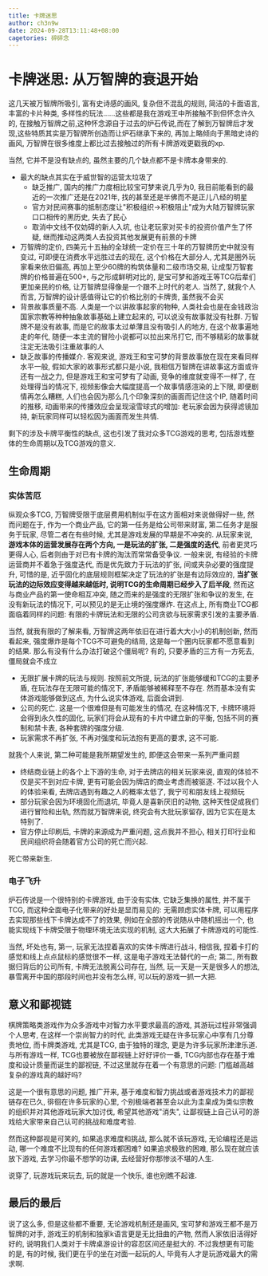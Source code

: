 ```yaml
---
title: 卡牌迷思
author: ch3n9w
date: 2024-09-28T13:11:48+08:00
cagetories: 碎碎念
---
```


# 卡牌迷思: 从万智牌的衰退开始

这几天被万智牌所吸引, 富有史诗感的画风, 复杂但不混乱的规则, 简洁的卡面语言, 丰富的卡片种类, 多样性的玩法......这些都是我在游戏王中所接触不到但怀念许久的, 在接触万智牌之前,这种怀念源自于过去的炉石传说,而在了解到万智牌后才发现,这些特质其实是万智牌所创造而让炉石继承下来的, 再加上略倾向于黑暗史诗的画风, 万智牌在很多维度上都比过去接触过的所有卡牌游戏更戳我的xp.

当然, 它并不是没有缺点的, 虽然主要的几个缺点都不是卡牌本身带来的.

- 最大的缺点其实在于威世智的运营太垃圾了
	- 缺乏推广, 国内的推广力度相比较宝可梦来说几乎为0, 我目前能看到的最近的一次推广还是在2021年, 找的甚至还是半佛而不是正儿八经的明星
	- 官方对民间赛事的抵制态度让"积极组织->积极阻止"成为大陆万智牌玩家口口相传的黑历史, 失去了民心 
	- 取消中文线不仅妨碍的新人入坑, 也让老玩家对买卡的投资价值产生了怀疑, 继而推动这两类人去投资其他发展更有前景的卡牌
- 万智牌的定价, 四美元十五抽的全球统一定价在三十年的万智牌历史中就没有变过, 可即便在消费水平远胜过去的现在, 这个价格在大部分人, 尤其是圈外玩家看来依旧偏高, 再加上至少60牌的构筑体量和二级市场交易, 让成型万智套牌的价格普遍在500+, 与之形成鲜明对比的, 是宝可梦和游戏王等TCG后辈们更加亲民的价格, 让万智牌显得像是一个跟不上时代的老人. 当然了, 就我个人而言, 万智牌的设计感值得让它的价格比别的卡牌贵, 虽然我不会买
- 背景故事质量不高. 人类是一个以讲故事起家的物种, 人类社会也是在金钱政治国家宗教等种种抽象故事基础上建立起来的, 可以说没有故事就没有社群. 万智牌不是没有故事, 而是它的故事太过单薄且没有吸引人的地方, 在这个故事遍地走的年代, 随便一本主流的冒险小说都可以拉出来吊打它, 而不够精彩的故事就注定无法吸引注重故事的人
- 缺乏故事的传播媒介. 客观来说, 游戏王和宝可梦的背景故事放在现在来看同样水平一般, 假如大家的故事形式都只是小说, 我相信万智牌在讲故事这方面或许还有一战之力, 但是游戏王和宝可梦有了动画, 竞争的维度就变得不一样了, 在处理得当的情况下, 视频影像会大幅度提高一个故事情感渲染的上下限, 即便剧情再怎么糟糕, 人们也会因为那么几个印象深刻的画面而记住这个IP, 随着时间的推移, 动画带来的传播效应会呈现滚雪球式的增加: 老玩家会因为获得滤镜加持, 新玩家同样可以轻松因为画面而发生共情.

剩下的涉及卡牌平衡性的缺点, 这也引发了我对众多TCG游戏的思考, 包括游戏整体的生命周期以及TCG游戏的意义.

## 生命周期
### 实体苦厄

纵观众多TCG, 万智牌受限于底层费用机制似乎在这方面相对来说做得好一些, 然而问题在于, 作为一个商业产品, 它的第一任务是给公司带来财富, 第二任务才是服务于玩家, 尽管二者在有些时候, 尤其是游戏发展的早期是不冲突的. 从玩家来说, **游戏本体的运营发展存在两个方向, 一是玩法的扩张, 二是强度的迭代**, 前者更灵巧更得人心, 后者则由于对已有卡牌的淘汰而常常备受争议. 一般来说, 有经验的卡牌运营商并不着急于强度迭代, 而是优先致力于玩法的扩张, 间或夹杂必要的强度提升, 可惜的是, 近乎固化的底层规则框架决定了玩法的扩张是有边际效应的, **当扩张玩法的边际效应变得越来越低时, 说明TCG的生命周期已经步入了后半段**, 然而这与商业产品的第一使命相互冲突, 随之而来的是强度的无限扩张和争议的发生, 在没有新玩法的情况下, 可以预见的是无止境的强度爆炸. 在这点上, 所有商业TCG都面临着同样的问题: 有限的卡牌玩法和无限的公司贪欲与玩家需求引发的主要矛盾.

当然, 就我有限的了解来看, 万智牌这两年依旧在进行着大大小小的机制创新, 然而看起来, 强度爆炸是每个TCG不可避免的结局, 这是每一个圈内玩家都不愿意看到的结果. 那么有没有什么办法打破这个僵局呢? 有的, 只要矛盾的三方有一方死去, 僵局就会不成立

- 无限扩展卡牌的玩法与规则. 按照前文所提, 玩法的扩张能够缓和TCG的主要矛盾, 在玩法存在无限可能的情况下, 矛盾能够被稀释至不存在. 然而基本没有实体游戏能够做到这点, 为什么说实体游戏, 后面会讲到.
- 公司的死亡. 这是一个很难但是有可能发生的情况, 在这种情况下, 卡牌环境将会得到永久性的固化, 玩家们将会从现有的卡片中建立新的平衡, 包括不同的赛制和禁卡表, 各种套牌的强度分级.
- 玩家需求不再扩张, 不再对强度和玩法抱有更高的要求, 这不可能.

就我个人来说, 第二种可能是我所期望发生的, 即便这会带来一系列严重问题

- 终结商业链上的各个上下游的生命, 对于去牌店的相关玩家来说, 直观的体验不仅是买不到对应卡牌, 更有可能会因为牌店的商业考虑而被驱逐. 不过以我个人的体验来看, 去牌店遇到有趣之人的概率太低了, 我宁可和朋友线上视频玩
- 部分玩家会因为环境固化而退坑, 毕竟人是喜新厌旧的动物, 这种天性促成我们进行冒险和出轨, 然而就万智牌来说, 终究会有大批玩家留存, 因为它实在是太特别了.
- 官方停止印刷后, 卡牌的来源成为严重问题, 这点我并不担心, 相关打印行业和民间组织将会随着官方公司的死亡而兴起.

死亡带来新生.

### 电子飞升

炉石传说是一个很特别的卡牌游戏, 由于没有实体, 它缺乏集换的属性, 并不属于TCG, 而这种全面电子化带来的好处是显而易见的: 无需顾虑实体卡牌, 可以用程序去实现那些线下卡牌达成不了的效果, 例如在全部的传说随从中随机摇出一个, 也能实现线下卡牌受限于物理环境无法实现的机制, 这大大拓展了卡牌游戏的可能性. 

当然, 坏处也有, 第一, 玩家无法捏着喜欢的实体卡牌进行战斗, 相信我, 捏着卡打的感觉和线上点点鼠标的感觉很不一样, 这是电子游戏无法替代的一点; 第二, 所有数据归背后的公司所有, 卡牌无法脱离公司存在, 当然, 玩一天是一天是很多人的想法, 暴雪离开中国的那段时间也并没有怎么样, 可以玩的游戏一抓一大把.

## 意义和鄙视链

棋牌策略类游戏作为众多游戏中对智力水平要求最高的游戏, 其游玩过程非常强调个人思考, 在这样一个崇尚智力的时代, 此类游戏无疑在许多玩家心中享有几分尊贵地位, 而卡牌类游戏, 尤其是TCG, 由于独特的理念, 更是为许多玩家所津津乐道. 与所有游戏一样, TCG也要被放在鄙视链上好好评价一番, TCG内部也存在基于难度和设计质量而诞生的鄙视链, 不过这里就存在着一个有意思的问题: 门槛越高越复杂的游戏真的越好吗?

这是一个很有意思的问题, 推广开来, 基于难度和智力挑战或者游戏技术力的鄙视链存在已久, 徘徊在许多玩家的心里, 个别极端者甚至会以此为圭臬成为类似宗教的组织并对其他游戏玩家大加讨伐, 希望其他游戏"消失", 让鄙视链上自己认可的游戏给大家带来自己认可的挑战和难度考验.

然而这种鄙视是可笑的, 如果追求难度和挑战, 那么就不该玩游戏, 无论编程还是运动, 哪一个难度不比现有的任何游戏都困难? 如果追求极致的困难, 那么现在就应该放下游戏, 去学习你最不想学的功课, 去经营好你那惨淡不堪的人生.

说穿了, 玩游戏玩来玩去, 玩的就是一个快乐, 谁也别瞧不起谁.

## 最后的最后

说了这么多, 但是这些都不重要, 无论游戏机制还是画风, 宝可梦和游戏王都不是万智牌的对手, 游戏王的机制和独家k语言更是无比扭曲的产物, 然而人家依旧活得好好的, 说明我们人类对于卡牌桌游设计的容忍区间还是挺大的. 不过我想更有可能的是, 有的时候, 我们更在乎的坐在对面一起玩的人, 毕竟有人才是玩游戏最大的需求啊.
